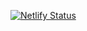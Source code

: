 [![Netlify Status](https://api.netlify.com/api/v1/badges/dd0b0c6c-665b-4f45-a24a-11f298d8cf06/deploy-status)](https://app.netlify.com/sites/adoring-brahmagupta-2a1589/deploys)
